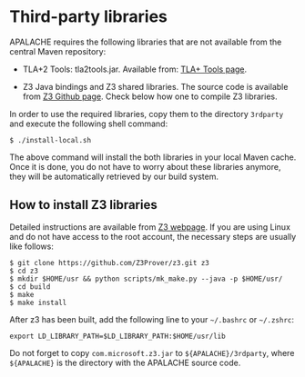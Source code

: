 Third-party libraries
=====================

APALACHE requires the following libraries that are not available from
the central Maven repository:

 * TLA+2 Tools: tla2tools.jar. Available from:
    [TLA+ Tools page](https://lamport.azurewebsites.net/tla/tools.html "TLA+ Tools").

 * Z3 Java bindings and Z3 shared libraries. The source code is available
 from [Z3 Github page](https://github.com/Z3Prover/z3 "Z3 Github page").
   Check below how one to compile Z3 libraries.

In order to use the required libraries, copy them to the directory `3rdparty`
and execute the following shell command:

```
$ ./install-local.sh
```

The above command will install the both libraries in your local Maven
cache. Once it is done, you do not have to worry about these libraries
anymore, they will be automatically retrieved by our build system.


How to install Z3 libraries
---------------------------

Detailed instructions are available from
 [Z3 webpage](https://github.com/Z3Prover/z3/blob/master/README.md).
If you are using Linux and do not have access to the root account,
the necessary steps are usually like follows:

```
$ git clone https://github.com/Z3Prover/z3.git z3
$ cd z3
$ mkdir $HOME/usr && python scripts/mk_make.py --java -p $HOME/usr/
$ cd build
$ make
$ make install
```

After z3 has been built, add the following line to your ```~/.bashrc```
or ```~/.zshrc```:

```
export LD_LIBRARY_PATH=$LD_LIBRARY_PATH:$HOME/usr/lib
```

Do not forget to copy ```com.microsoft.z3.jar``` to
 ```${APALACHE}/3rdparty```, where ```${APALACHE}``` is the directory
  with the APALACHE source code.